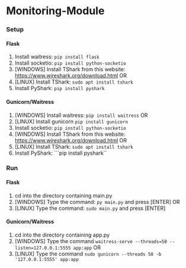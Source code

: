 # Monitoring-Module
### Setup
#### Flask
1. Install waitress: ```pip install flask```
2. Install socketio: ```pip install python-socketio```
3. [WINDOWS] Install TShark from this website: https://www.wireshark.org/download.html
OR
3. [LINUX] Install TShark: ```sudo apt install tshark```
4. Install PyShark: ```pip install pyshark```

#### Gunicorn/Waitress
1. [WINDOWS] Install waitress: ```pip install waitress```
OR
1. [LINUX] Install gunicorn ```pip install gunicorn```
2. Install socketio: ```pip install python-socketio```
3. [WINDOWS] Install TShark from this website: https://www.wireshark.org/download.html
OR
3. [LINUX] Install TShark: ```sudo apt install tshark```
4. Install PyShark: ```pip install pyshark``

### Run
#### Flask
1. cd into the directory containing main.py 
2. [WINDOWS] Type the command: ```py main.py``` and press [ENTER]
OR
2. [LINUX] Type the command: ```sudo main.py``` and press [ENTER]

#### Gunicorn/Waitress
1. cd into the directory containing app.py
2. [WINDOWS] Type the command ```waitress-serve --threads=50 --listen=127.0.0.1:5555 app:app```
OR
2. [LINUX] Type the command ```sudo gunicorn --threads 50 -b '127.0.0.1:5555' app:app```
